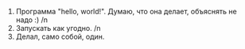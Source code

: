 1) Программа "hello, world!". Думаю, что она делает, объяснять не надо :) /n
2) Запускать как угодно. /n
3) Делал, само собой, один.
